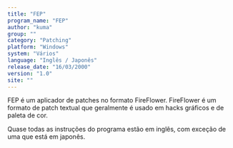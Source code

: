 ```yaml
---
title: "FEP"
program_name: "FEP"
author: "kuma"
group: ""
category: "Patching"
platform: "Windows"
system: "Vários"
language: "Inglês / Japonês"
release_date: "16/03/2000"
version: "1.0"
site: ""
---
```

FEP é um aplicador de patches no formato FireFlower. FireFlower é um formato de patch textual que geralmente é usado em hacks gráficos e de paleta de cor.

Quase todas as instruções do programa estão em inglês, com exceção de uma que está em japonês.
